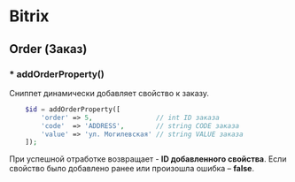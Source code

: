 # Bitrix

## Order (Заказ)

### * addOrderProperty()

Сниппет динамически добавляет свойство к заказу.

```php
    $id = addOrderProperty([
        'order' => 5,                // int ID заказа
        'code'  => 'ADDRESS',        // string CODE заказа
        'value' => 'ул. Могилевская' // string VALUE заказа
    ]);
```

При успешной отработке возвращает - **ID добавленного свойства**. Если свойство было добавлено ранее или произошла ошибка –  **false**.